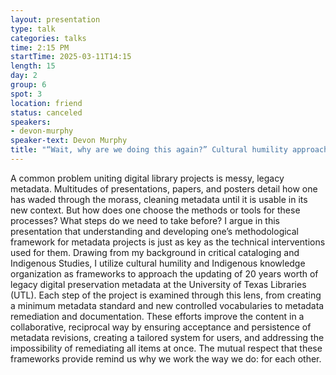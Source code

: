 ```yaml
---
layout: presentation
type: talk
categories: talks
time: 2:15 PM
startTime: 2025-03-11T14:15 
length: 15
day: 2
group: 6
spot: 3
location: friend
status: canceled
speakers:
- devon-murphy
speaker-text: Devon Murphy
title: "“Wait, why are we doing this again?” Cultural humility approaches to metadata remediation"
---
```

A common problem uniting digital library projects is messy, legacy metadata. Multitudes of presentations, papers, and posters detail how one has waded through the morass, cleaning metadata until it is usable in its new context. But how does one choose the methods or tools for these processes? What steps do we need to take before? I argue in this presentation that understanding and developing one’s methodological framework for metadata projects is just as key as the technical interventions used for them. Drawing from my background in critical cataloging and Indigenous Studies, I utilize cultural humility and Indigenous knowledge organization as frameworks to approach the updating of 20 years worth of legacy digital preservation metadata at the University of Texas Libraries (UTL). Each step of the project is examined through this lens, from creating a minimum metadata standard and new controlled vocabularies to metadata remediation and documentation. These efforts improve the content in a collaborative, reciprocal way by ensuring acceptance and persistence of metadata revisions, creating a tailored system for users, and addressing the impossibility of remediating all items at once. The mutual respect that these frameworks provide remind us why we work the way we do: for each other.

